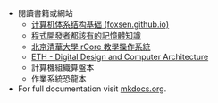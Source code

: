 - 閱讀書籍或網站
    - <a href="https://foxsen.github.io/archbase/" target="_blank">计算机体系结构基础 (foxsen.github.io)</a>
    - <a href="https://sysprog21.github.io/cpumemory-zhtw/" target="_blank">程式開發者都該有的記憶體知識</a>
    - <a href="https://rcore-os.cn/rCore-Tutorial-Book-v3/index.html" target="_blank">北京清華大學 rCore 教學操作系統</a>
    - <a href="https://safari.ethz.ch/digitaltechnik/spring2023/doku.php?id=schedule" target="_blank">ETH - Digital Design and Computer Architecture</a>
    - 計算機組織算盤本
    - 作業系統恐龍本
- For full documentation visit [mkdocs.org](https://www.mkdocs.org).